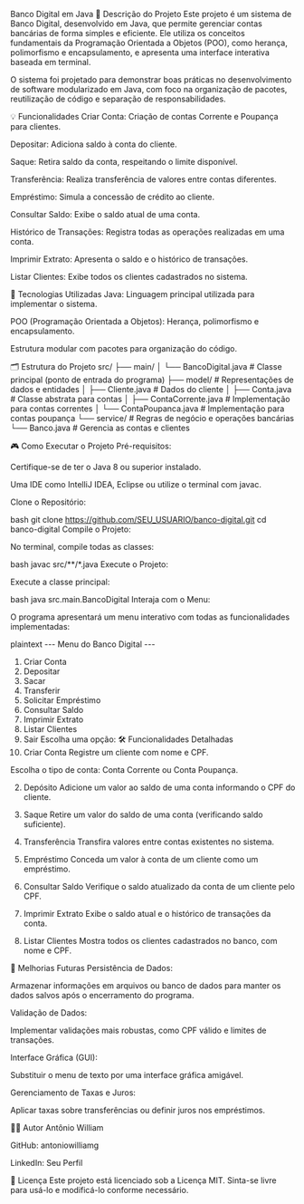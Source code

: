 Banco Digital em Java
📄 Descrição do Projeto
Este projeto é um sistema de Banco Digital, desenvolvido em Java, que permite gerenciar contas bancárias de forma simples e eficiente. Ele utiliza os conceitos fundamentais da Programação Orientada a Objetos (POO), como herança, polimorfismo e encapsulamento, e apresenta uma interface interativa baseada em terminal.

O sistema foi projetado para demonstrar boas práticas no desenvolvimento de software modularizado em Java, com foco na organização de pacotes, reutilização de código e separação de responsabilidades.

💡 Funcionalidades
Criar Conta: Criação de contas Corrente e Poupança para clientes.

Depositar: Adiciona saldo à conta do cliente.

Saque: Retira saldo da conta, respeitando o limite disponível.

Transferência: Realiza transferência de valores entre contas diferentes.

Empréstimo: Simula a concessão de crédito ao cliente.

Consultar Saldo: Exibe o saldo atual de uma conta.

Histórico de Transações: Registra todas as operações realizadas em uma conta.

Imprimir Extrato: Apresenta o saldo e o histórico de transações.

Listar Clientes: Exibe todos os clientes cadastrados no sistema.

🚀 Tecnologias Utilizadas
Java: Linguagem principal utilizada para implementar o sistema.

POO (Programação Orientada a Objetos): Herança, polimorfismo e encapsulamento.

Estrutura modular com pacotes para organização do código.

🗂 Estrutura do Projeto
src/
├── main/
│   └── BancoDigital.java      # Classe principal (ponto de entrada do programa)
├── model/                     # Representações de dados e entidades
│   ├── Cliente.java           # Dados do cliente
│   ├── Conta.java             # Classe abstrata para contas
│   ├── ContaCorrente.java     # Implementação para contas correntes
│   └── ContaPoupanca.java     # Implementação para contas poupança
└── service/                   # Regras de negócio e operações bancárias
    └── Banco.java             # Gerencia as contas e clientes

🎮 Como Executar o Projeto
Pré-requisitos:

Certifique-se de ter o Java 8 ou superior instalado.

Uma IDE como IntelliJ IDEA, Eclipse ou utilize o terminal com javac.

Clone o Repositório:

bash
git clone https://github.com/SEU_USUARIO/banco-digital.git
cd banco-digital
Compile o Projeto:

No terminal, compile todas as classes:

bash
javac src/**/*.java
Execute o Projeto:

Execute a classe principal:

bash
java src.main.BancoDigital
Interaja com o Menu:

O programa apresentará um menu interativo com todas as funcionalidades implementadas:

plaintext
--- Menu do Banco Digital ---
1. Criar Conta
2. Depositar
3. Sacar
4. Transferir
5. Solicitar Empréstimo
6. Consultar Saldo
7. Imprimir Extrato
8. Listar Clientes
9. Sair
Escolha uma opção:
🛠 Funcionalidades Detalhadas
1. Criar Conta
Registre um cliente com nome e CPF.

Escolha o tipo de conta: Conta Corrente ou Conta Poupança.

2. Depósito
Adicione um valor ao saldo de uma conta informando o CPF do cliente.

3. Saque
Retire um valor do saldo de uma conta (verificando saldo suficiente).

4. Transferência
Transfira valores entre contas existentes no sistema.

5. Empréstimo
Conceda um valor à conta de um cliente como um empréstimo.

6. Consultar Saldo
Verifique o saldo atualizado da conta de um cliente pelo CPF.

7. Imprimir Extrato
Exibe o saldo atual e o histórico de transações da conta.

8. Listar Clientes
Mostra todos os clientes cadastrados no banco, com nome e CPF.

🔧 Melhorias Futuras
Persistência de Dados:

Armazenar informações em arquivos ou banco de dados para manter os dados salvos após o encerramento do programa.

Validação de Dados:

Implementar validações mais robustas, como CPF válido e limites de transações.

Interface Gráfica (GUI):

Substituir o menu de texto por uma interface gráfica amigável.

Gerenciamento de Taxas e Juros:

Aplicar taxas sobre transferências ou definir juros nos empréstimos.

🧑‍💻 Autor
Antônio William

GitHub: antoniowilliamg

LinkedIn: Seu Perfil

📜 Licença
Este projeto está licenciado sob a Licença MIT. Sinta-se livre para usá-lo e modificá-lo conforme necessário.
